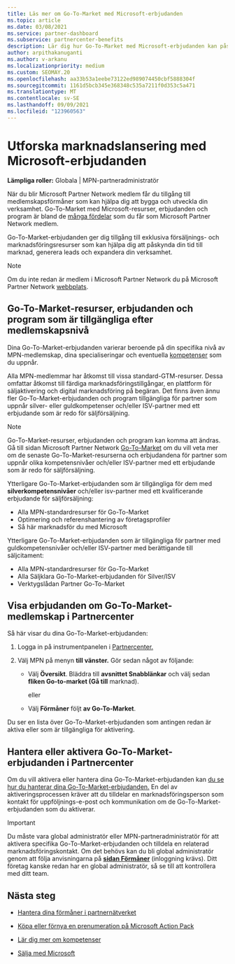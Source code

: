 ```yaml
---
title: Läs mer om Go-To-Market med Microsoft-erbjudanden
ms.topic: article
ms.date: 03/08/2021
ms.service: partner-dashboard
ms.subservice: partnercenter-benefits
description: Lär dig hur Go-To-Market med Microsoft-erbjudanden kan påskynda tiden till marknad, generera leads och expandera din verksamhet.
author: arpithakanuganti
ms.author: v-arkanu
ms.localizationpriority: medium
ms.custom: SEOMAY.20
ms.openlocfilehash: aa33b53a1eebe73122ed989074450cbf5888304f
ms.sourcegitcommit: 1161d5bcb345e368348c535a7211f0d353c5a471
ms.translationtype: MT
ms.contentlocale: sv-SE
ms.lasthandoff: 09/09/2021
ms.locfileid: "123960563"
---
```

# <a name="explore-your-go-to-market-with-microsoft-offers"></a>Utforska marknadslansering med Microsoft-erbjudanden

**Lämpliga roller:** Globala | MPN-partneradministratör

När du blir Microsoft Partner Network medlem får du tillgång till medlemskapsförmåner som kan hjälpa dig att bygga och utveckla din verksamhet. Go-To-Market med Microsoft-resurser, erbjudanden och program är bland de [många fördelar](https://partner.microsoft.com/manage-your-partner-network-benefits) som du får som Microsoft Partner Network medlem.

Go-To-Market-erbjudanden ger dig tillgång till exklusiva försäljnings- och marknadsföringsresurser som kan hjälpa dig att påskynda din tid till marknad, generera leads och expandera din verksamhet.

>[!NOTE]
>Om du inte redan är medlem i Microsoft Partner Network du på Microsoft Partner Network [webbplats](https://partner.microsoft.com/membership).

## <a name="go-to-market-resources-offers-and-programs-available-by-membership-level"></a>Go-To-Market-resurser, erbjudanden och program som är tillgängliga efter medlemskapsnivå

Dina Go-To-Market-erbjudanden varierar beroende på din specifika nivå av MPN-medlemskap, dina specialiseringar och eventuella [kompetenser](learn-about-competencies.md) som du uppnår.

Alla MPN-medlemmar har åtkomst till vissa standard-GTM-resurser. Dessa omfattar åtkomst till färdiga marknadsföringstillgångar, en plattform för säljaktivering och digital marknadsföring på begäran. Det finns även ännu fler Go-To-Market-erbjudanden och program tillgängliga för partner som uppnår silver- eller guldkompetenser och/eller ISV-partner med ett erbjudande som är redo för säljförsäljning.

>[!NOTE]
>Go-To-Market-resurser, erbjudanden och program kan komma att ändras. Gå till sidan Microsoft Partner Network [Go-To-Market](https://partner.microsoft.com/membership/go-to-market) om du vill veta mer om de senaste Go-To-Market-resurserna och erbjudandena för partner som uppnår olika kompetensnivåer och/eller ISV-partner med ett erbjudande som är redo för säljförsäljning.

Ytterligare Go-To-Market-erbjudanden som är tillgängliga för dem med **silverkompetensnivåer** och/eller isv-partner med ett kvalificerande erbjudande för säljförsäljning:

- Alla MPN-standardresurser för Go-To-Market
- Optimering och referenshantering av företagsprofiler
- Så här marknadsför du med Microsoft

Ytterligare Go-To-Market-erbjudanden som  är tillgängliga för partner med guldkompetensnivåer och/eller ISV-partner med berättigande till säljcitament:

- Alla MPN-standardresurser för Go-To-Market
- Alla Säljklara Go-To-Market-erbjudanden för Silver/ISV
- Verktygslådan Partner Go-To-Market 

## <a name="view-go-to-market-membership-offers-in-partner-center"></a>Visa erbjudanden om Go-To-Market-medlemskap i Partnercenter

Så här visar du dina Go-To-Market-erbjudanden:

1. Logga in på instrumentpanelen i [Partnercenter.](https://partner.microsoft.com/dashboard)

2. Välj MPN på menyn **till vänster.** Gör sedan något av följande:

   - Välj **Översikt**. Bläddra till **avsnittet Snabblänkar** och välj sedan **fliken Go-to-market (Gå till** marknad).

     eller

   - Välj **Förmåner** följt **av Go-To-Market**.

Du ser en lista över Go-To-Market-erbjudanden som antingen redan är aktiva eller som är tillgängliga för aktivering.

## <a name="manage-or-activate-go-to-market-offers-in-partner-center"></a>Hantera eller aktivera Go-To-Market-erbjudanden i Partnercenter

Om du vill aktivera eller hantera dina Go-To-Market-erbjudanden kan [du se hur du hanterar dina Go-To-Market-erbjudanden.](manage-your-partner-network-benefits.md#manage-go-to-market-offers) En del av aktiveringsprocessen kräver att du tilldelar en marknadsföringsperson som kontakt för uppföljnings-e-post och kommunikation om de Go-To-Market-erbjudanden som du aktiverar.

>[!IMPORTANT]
>Du måste vara global administratör eller MPN-partneradministratör för att aktivera specifika Go-To-Market-erbjudanden och tilldela en relaterad marknadsföringskontakt. Om det behövs kan du bli global administratör genom att följa anvisningarna på [ **sidan Förmåner**](https://partnercenter.microsoft.com/pcv/partnership/benefits) (inloggning krävs). Ditt företag kanske redan har en global administratör, så se till att kontrollera med ditt team.

## <a name="next-steps"></a>Nästa steg

- [Hantera dina förmåner i partnernätverket](manage-your-partner-network-benefits.md)

- [Köpa eller förnya en prenumeration på Microsoft Action Pack](mpn-get-action-pack.md)

- [Lär dig mer om kompetenser](learn-about-competencies.md)

- [Sälja med Microsoft](https://partner.microsoft.com/membership/sell-with-microsoft)
